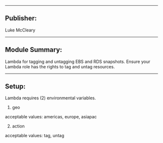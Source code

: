 -------
Publisher:
-------

Luke McCleary


---------
Module Summary:
---------
Lambda for tagging and untagging EBS and RDS snapshots. Ensure your Lambda role has the rights to tag and untag resources.

------------
Setup:
------------

Lambda requires (2) environmental variables. 

1) geo

acceptable values: americas, europe, asiapac

2) action

acceptable values: tag, untag
